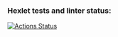 ### Hexlet tests and linter status:
[![Actions Status](https://github.com/Liocha/rails-project-lvl1/workflows/hexlet-check/badge.svg)](https://github.com/Liocha/rails-project-lvl1/actions)